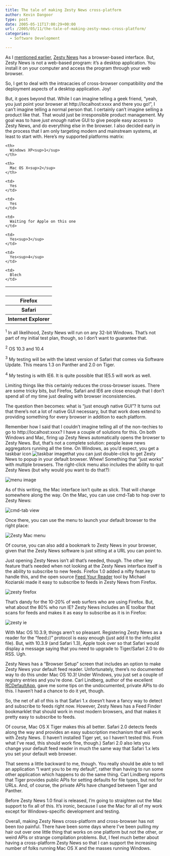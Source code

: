 ```yaml
---
title: The tale of making Zesty News cross-platform
author: Kevin Dangoor
type: post
date: 2005-05-11T17:00:29+00:00
url: /2005/05/11/the-tale-of-making-zesty-news-cross-platform/
categories:
  - Software Development

---
```

As I [mentioned earlier][1], [Zesty News][2] has a browser-based interface. But, Zesty News is not a web-based program: it&#8217;s a desktop application. You install it on your computer and access the program through your web browser.

So, I get to deal with the intracacies of cross-browser compatibility _and_ the deployment aspects of a desktop application. Joy!

But, it goes beyond that. While I can imagine telling a geek friend, &#8220;yeah, you just point your browser at http://localhost:xxxx and there you go!&#8221;, I can&#8217;t imagine telling a normal person that. I certainly can&#8217;t imagine selling a product like that. That would just be irresponsible product management. My goal was to have _just enough_ native GUI to give people easy access to Zesty News, and do everything else in the browser. I also decided early in the process that I am only targeting modern and mainstream systems, at least to start with. Here&#8217;s my supported platforms matrix:

<table>
  <tr>
    <th>
      &nbsp;
    </th>
    
    <th>
      Windows XP<sup>1</sup>
    </th>
    
    <th>
      Mac OS X<sup>2</sup>
    </th>
  </tr>
  
  <tr>
    <th>
      Firefox
    </th>
    
    <td>
      Yes
    </td>
    
    <td>
      Yes
    </td>
  </tr>
  
  <tr>
    <th>
      Safari
    </th>
    
    <td>
      Waiting for Apple on this one
    </td>
    
    <td>
      Yes<sup>3</sup>
    </td>
  </tr>
  
  <tr>
    <th>
      Internet Explorer
    </th>
    
    <td>
      Yes<sup>4</sup>
    </td>
    
    <td>
      Blech
    </td>
  </tr>
</table>

<sup>1</sup> In all likelihood, Zesty News will run on any 32-bit Windows. That&#8217;s not part of my initial test plan, though, so I don&#8217;t want to guarantee that.

<sup>2</sup> OS 10.3 and 10.4

<sup>3</sup> My testing will be with the latest version of Safari that comes via Software Update. This means 1.3 on Panther and 2.0 on Tiger.

<sup>4</sup> My testing is with IE6. It is quite possible that IE5.5 will work as well.

Limiting things like this certainly reduces the cross-browser issues. There are some tricky bits, but Firefox, Safari and IE6 are close enough that I don&#8217;t spend all of my time just dealing with browser inconsistencies.

The question then becomes: what is &#8220;just enough native GUI&#8221;? It turns out that there&#8217;s not a lot of native GUI necessary, but that work does extend to providing something for every browser in addition to each platform.

Remember how I said that I couldn&#8217;t imagine telling all of the non-techies to go to http://localhost:xxxx? I have a couple of solutions for this. On both Windows and Mac, firing up Zesty News automatically opens the browser to Zesty News. But, that&#8217;s not a complete solution: people leave news aggregators running all the time. On Windows, as you&#8217;d expect, you get a taskbar icon  ![taskbar image][3]that you can just double-click to get Zesty News to popup in your default browser. Whew! Something that &#8220;just works&#8221; with multiple browsers. The right-click menu also includes the ability to quit Zesty News (but why would you want to do that?):

![menu image][4]

As of this writing, the Mac interface isn&#8217;t quite as slick. That will change somewhere along the way. On the Mac, you can use cmd-Tab to hop over to Zesty News:

![cmd-tab view][5]

Once there, you can use the menu to launch your default browser to the right place:

![Zesty Mac menu][6]

Of course, you can also add a bookmark to Zesty News in your browser, given that the Zesty News software is just sitting at a URL you can point to.

Just opening Zesty News isn&#8217;t all that&#8217;s needed, though. The other key feature that&#8217;s needed when not looking at the Zesty News interface itself is the ability to subscribe to new feeds. Firefox 1.0 added a nifty feature to handle this, and the open source [Feed Your Reader][7] tool by Michael Koziarski made it easy to subscribe to feeds in Zesty News from Firefox.

![zesty firefox][8]

That&#8217;s dandy for the 10-20% of web surfers who are using Firefox. But, what about the 80% who run IE? Zesty News includes an IE toolbar that scans for feeds and makes it as easy to subscribe as it is in Firefox:

![zesty ie][9]

With Mac OS 10.3.9, things aren&#8217;t so pleasant. Registering Zesty News as a reader for the &#8220;feed://&#8221; protocol is easy enough (just add it to the info.plist file). But, with 10.3.9 (and Safari 1.3), Apple took over so that Safari would display a message saying that you need to upgrade to Tiger/Safari 2.0 to do RSS. Ugh.

Zesty News has a &#8220;Browser Setup&#8221; screen that includes an option to make Zesty News your default feed reader. Unfortunately, there&#8217;s no documented way to do this under Mac OS 10.3! Under Windows, you just set a couple of registry entries and you&#8217;re done. Carl Lindberg, author of the excellent [RCDefaultApp][10], gave me some tips on the undocumented, private APIs to do this. I haven&#8217;t had a chance to do it yet, though.

So, the net of all of this is that Safari 1.x doesn&#8217;t have a fancy way to detect and subscribe to feeds right now. However, Zesty News has a Feed Finder bookmarklet that should work in most modern browsers, and that makes it pretty easy to subscribe to feeds.

Of course, Mac OS X Tiger makes this all better. Safari 2.0 detects feeds along the way and provides an easy subscription mechanism that will work with Zesty News. (I haven&#8217;t installed Tiger yet, so I haven&#8217;t tested this. From what I&#8217;ve read, this should work fine, though.) Safari 2.0 also lets you change your default feed reader in much the same way that Safari 1.x lets you set your default web browser.

That seems a little backward to me, though. You really should be able to tell an application &#8220;I want you to be my default&#8221;, rather than having to run some other application which happens to do the same thing. Carl Lindberg reports that Tiger provides public APIs for setting defaults for file types, but not for URLs. And, of course, the private APIs have changed between Tiger and Panther.

Before Zesty News 1.0 final is released, I&#8217;m going to straighten out the Mac support to fix all of this. It&#8217;s ironic, because I use the Mac for all of my work except for Windows-specific development and testing.

Overall, making Zesty News cross-platform and cross-browser has not been _too_ painful. There have been some days where I&#8217;ve been pulling my hair out over one little thing that works on one platform but not the other, or weird APIs or strange compilation problems. But, I feel much better about having a cross-platform Zesty News so that I can support the increasing number of folks running Mac OS X and the masses running Windows.

 [1]: http://www.blueskyonmars.com/archives/2005/05/06/feed_reading_belongs_in_the_browser.html
 [2]: http://www.zestynews.com
 [3]: http://www.blazingthings.com/files/zestytask1.png ""
 [4]: http://www.blazingthings.com/files/zestytask2.png ""
 [5]: http://www.blazingthings.com/files/zestymac1.png ""
 [6]: http://www.blazingthings.com/files/zestymac2.png ""
 [7]: http://projects.koziarski.net/fyr/
 [8]: http://www.blazingthings.com/files/zestyff.png ""
 [9]: http://www.blazingthings.com/files/zestytool1.png ""
 [10]: http://www.rubicode.com/Software/RCDefaultApp/
